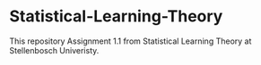 # Statistical-Learning-Theory
 This repository Assignment 1.1 from Statistical Learning Theory at Stellenbosch Univeristy.
